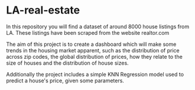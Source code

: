 # LA-real-estate

In this repository you will find a dataset of around 8000 house listings from LA. These listings have been scraped from the website realtor.com

The aim of this project is to create a dashboard which will make some trends in the housing market apparent, such as the distribution of price across zip codes, the global distribution of prices, how they relate to the size of houses and the distribution of house sizes. 

Additionally the project includes a simple KNN Regression model used to predict a house's price, given some parameters.
